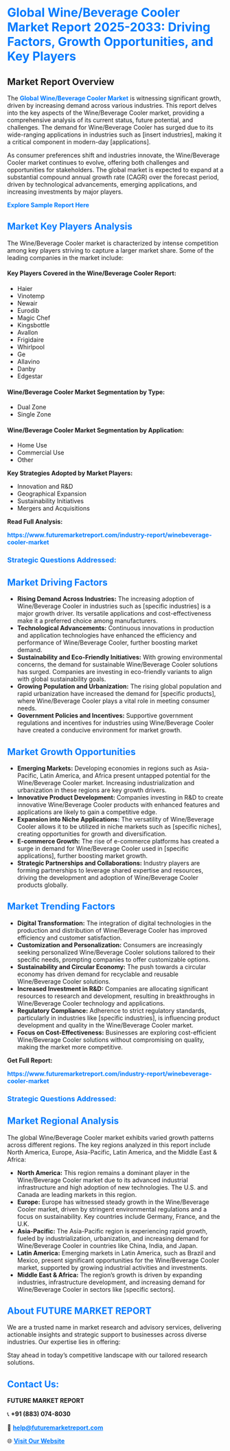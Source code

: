<h1 style="color: #007BFF;">Global Wine/Beverage Cooler Market Report 2025-2033: Driving Factors, Growth Opportunities, and Key Players</h1>

<section id="overview">
<h2>Market Report Overview</h2>
<p>The <a href="https://www.futuremarketreport.com/industry-report/winebeverage-cooler-market" style="color: #007BFF; text-decoration: none;"><strong>Global Wine/Beverage Cooler Market</strong></a> is witnessing significant growth, driven by increasing demand across various industries. This report delves into the key aspects of the Wine/Beverage Cooler market, providing a comprehensive analysis of its current status, future potential, and challenges. The demand for Wine/Beverage Cooler has surged due to its wide-ranging applications in industries such as [insert industries], making it a critical component in modern-day [applications].</p>
<p>As consumer preferences shift and industries innovate, the Wine/Beverage Cooler market continues to evolve, offering both challenges and opportunities for stakeholders. The global market is expected to expand at a substantial compound annual growth rate (CAGR) over the forecast period, driven by technological advancements, emerging applications, and increasing investments by major players.</p>
</section>

<section id="overview">
<p><a href="https://www.futuremarketreport.com/request-sample/reportId=30935" style="color: #007BFF; text-decoration: none;"><strong>Explore Sample Report Here</strong></a></p>
</section>

<section id="key-players">
<h2 style="color: #007BFF;">Market Key Players Analysis</h2>
<p>The Wine/Beverage Cooler market is characterized by intense competition among key players striving to capture a larger market share. Some of the leading companies in the market include:</p>
<h4>Key Players Covered in the Wine/Beverage Cooler Report:</h4>
<ul><li>Haier</li><li>Vinotemp</li><li>Newair</li><li>Eurodib</li><li>Magic Chef</li><li>Kingsbottle</li><li>Avallon</li><li>Frigidaire</li><li>Whirlpool</li><li>Ge</li><li>Allavino</li><li>Danby</li><li>Edgestar</li></ul>
<h4>Wine/Beverage Cooler Market Segmentation by Type:</h4>
<ul><li>Dual Zone</li><li>Single Zone</li></ul>

<h4>Wine/Beverage Cooler Market Segmentation by Application:</h4>
<ul><li>Home Use</li><li>Commercial Use</li><li>Other</li></ul>
<p><strong>Key Strategies Adopted by Market Players:</strong></p>
<ul>
<li>Innovation and R&D</li>
<li>Geographical Expansion</li>
<li>Sustainability Initiatives</li>
<li>Mergers and Acquisitions</li>
</ul>
</section>

<section>
<p><strong>Read Full Analysis: </strong></p><a href="https://www.futuremarketreport.com/industry-report/winebeverage-cooler-market" style="color: #007BFF; text-decoration: none;"><strong>https://www.futuremarketreport.com/industry-report/winebeverage-cooler-market</strong></a>
<h3 style="color: #007BFF;">Strategic Questions Addressed:</h3>
</section>

<section id="driving-factors">
<h2 style="color: #007BFF;">Market Driving Factors</h2>
<ul>
<li><strong>Rising Demand Across Industries:</strong> The increasing adoption of Wine/Beverage Cooler in industries such as [specific industries] is a major growth driver. Its versatile applications and cost-effectiveness make it a preferred choice among manufacturers.</li>
<li><strong>Technological Advancements:</strong> Continuous innovations in production and application technologies have enhanced the efficiency and performance of Wine/Beverage Cooler, further boosting market demand.</li>
<li><strong>Sustainability and Eco-Friendly Initiatives:</strong> With growing environmental concerns, the demand for sustainable Wine/Beverage Cooler solutions has surged. Companies are investing in eco-friendly variants to align with global sustainability goals.</li>
<li><strong>Growing Population and Urbanization:</strong> The rising global population and rapid urbanization have increased the demand for [specific products], where Wine/Beverage Cooler plays a vital role in meeting consumer needs.</li>
<li><strong>Government Policies and Incentives:</strong> Supportive government regulations and incentives for industries using Wine/Beverage Cooler have created a conducive environment for market growth.</li>
</ul>
</section>

<section id="growth-opportunities">
<h2 style="color: #007BFF;">Market Growth Opportunities</h2>
<ul>
<li><strong>Emerging Markets:</strong> Developing economies in regions such as Asia-Pacific, Latin America, and Africa present untapped potential for the Wine/Beverage Cooler market. Increasing industrialization and urbanization in these regions are key growth drivers.</li>
<li><strong>Innovative Product Development:</strong> Companies investing in R&D to create innovative Wine/Beverage Cooler products with enhanced features and applications are likely to gain a competitive edge.</li>
<li><strong>Expansion into Niche Applications:</strong> The versatility of Wine/Beverage Cooler allows it to be utilized in niche markets such as [specific niches], creating opportunities for growth and diversification.</li>
<li><strong>E-commerce Growth:</strong> The rise of e-commerce platforms has created a surge in demand for Wine/Beverage Cooler used in [specific applications], further boosting market growth.</li>
<li><strong>Strategic Partnerships and Collaborations:</strong> Industry players are forming partnerships to leverage shared expertise and resources, driving the development and adoption of Wine/Beverage Cooler products globally.</li>
</ul>
</section>

<section id="trending-factors">
<h2 style="color: #007BFF;">Market Trending Factors</h2>
<ul>
<li><strong>Digital Transformation:</strong> The integration of digital technologies in the production and distribution of Wine/Beverage Cooler has improved efficiency and customer satisfaction.</li>
<li><strong>Customization and Personalization:</strong> Consumers are increasingly seeking personalized Wine/Beverage Cooler solutions tailored to their specific needs, prompting companies to offer customizable options.</li>
<li><strong>Sustainability and Circular Economy:</strong> The push towards a circular economy has driven demand for recyclable and reusable Wine/Beverage Cooler solutions.</li>
<li><strong>Increased Investment in R&D:</strong> Companies are allocating significant resources to research and development, resulting in breakthroughs in Wine/Beverage Cooler technology and applications.</li>
<li><strong>Regulatory Compliance:</strong> Adherence to strict regulatory standards, particularly in industries like [specific industries], is influencing product development and quality in the Wine/Beverage Cooler market.</li>
<li><strong>Focus on Cost-Effectiveness:</strong> Businesses are exploring cost-efficient Wine/Beverage Cooler solutions without compromising on quality, making the market more competitive.</li>
</ul>
</section>

<section>
<p><strong>Get Full Report: </strong></p><a href="https://www.futuremarketreport.com/industry-report/winebeverage-cooler-market" style="color: #007BFF; text-decoration: none;"><strong>https://www.futuremarketreport.com/industry-report/winebeverage-cooler-market</strong></a>
<h3 style="color: #007BFF;">Strategic Questions Addressed:</h3>
</section>


<section id="regional-analysis">
<h2 style="color: #007BFF;">Market Regional Analysis</h2>
<p>The global Wine/Beverage Cooler market exhibits varied growth patterns across different regions. The key regions analyzed in this report include North America, Europe, Asia-Pacific, Latin America, and the Middle East & Africa:</p>
<ul>
<li><strong>North America:</strong> This region remains a dominant player in the Wine/Beverage Cooler market due to its advanced industrial infrastructure and high adoption of new technologies. The U.S. and Canada are leading markets in this region.</li>
<li><strong>Europe:</strong> Europe has witnessed steady growth in the Wine/Beverage Cooler market, driven by stringent environmental regulations and a focus on sustainability. Key countries include Germany, France, and the U.K.</li>
<li><strong>Asia-Pacific:</strong> The Asia-Pacific region is experiencing rapid growth, fueled by industrialization, urbanization, and increasing demand for Wine/Beverage Cooler in countries like China, India, and Japan.</li>
<li><strong>Latin America:</strong> Emerging markets in Latin America, such as Brazil and Mexico, present significant opportunities for the Wine/Beverage Cooler market, supported by growing industrial activities and investments.</li>
<li><strong>Middle East & Africa:</strong> The region’s growth is driven by expanding industries, infrastructure development, and increasing demand for Wine/Beverage Cooler in sectors like [specific sectors].</li>
</ul>
</section>

<footer>
<h2 style="color: #007BFF;">About FUTURE MARKET REPORT</h2>
<p>We are a trusted name in market research and advisory services, delivering actionable insights and strategic support to businesses across diverse industries. Our expertise lies in offering:</p>

<p>Stay ahead in today’s competitive landscape with our tailored research solutions.</p>

<h2 style="color: #007BFF;">Contact Us:</h2>
<p><strong>FUTURE MARKET REPORT</strong></p>
<p>📞 <strong>+91 (883) 074-8030</strong></p>
<p>📧 <strong><a href="mailto:help@futuremarketreport.com" style="color: #007BFF;">help@futuremarketreport.com</a></strong></p>
<p>🌐 <strong><a href="https://www.futuremarketreport.com/" style="color: #007BFF;">Visit Our Website</a></strong></p>
</footer>